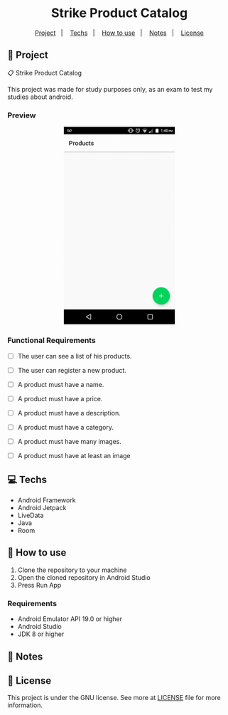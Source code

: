 <h1 align="center">
  Strike Product Catalog
</h1>

<p align="center">
  <a href="#rocket-projeto">Project</a>&nbsp;&nbsp;&nbsp;|&nbsp;&nbsp;&nbsp;
  <a href="#computer-tecnologias">Techs</a>&nbsp;&nbsp;&nbsp;|&nbsp;&nbsp;&nbsp;
  <a href="#thinking-como-utilizar">How to use</a>&nbsp;&nbsp;&nbsp;|&nbsp;&nbsp;&nbsp;
  <a href="#notebook-notas">Notes</a>&nbsp;&nbsp;&nbsp;|&nbsp;&nbsp;&nbsp;
  <a href="#memo-licença">License</a>
</p>

## :rocket: Project

:clipboard: Strike Product Catalog

This project was made for study purposes only, as an exam to test my studies about android.

### Preview

<p align="center">
    <img src="./.github/preview.gif" width="250" />
</p>


### Functional Requirements

- [ ] The user can see a list of his products.

- [ ] The user can register a new product.

- [ ] A product must have a name.

- [ ] A product must have a price.

- [ ] A product must have a description.

- [ ] A product must have a category.

- [ ] A product must have many images.

- [ ] A product must have at least an image

## :computer: Techs

- Android Framework
- Android Jetpack
- LiveData
- Java
- Room

## :thinking: How to use

1. Clone the repository to your machine
2. Open the cloned repository in Android Studio
3. Press Run App

### Requirements

- Android Emulator API 19.0 or higher
- Android Studio
- JDK 8 or higher

## :notebook: Notes

## :memo: License

This project is under the GNU license. See more at [LICENSE](LICENSE) file for more information.
